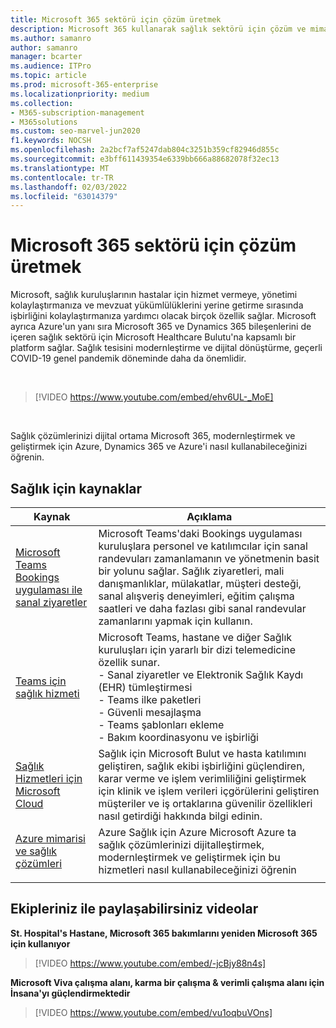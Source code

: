 ```yaml
---
title: Microsoft 365 sektörü için çözüm üretmek
description: Microsoft 365 kullanarak sağlık sektörü için çözüm ve mimari kaynakları hakkında Microsoft 365
ms.author: samanro
author: samanro
manager: bcarter
ms.audience: ITPro
ms.topic: article
ms.prod: microsoft-365-enterprise
ms.localizationpriority: medium
ms.collection:
- M365-subscription-management
- M365solutions
ms.custom: seo-marvel-jun2020
f1.keywords: NOCSH
ms.openlocfilehash: 2a2bcf7af5247dab804c3251b359cf82946d855c
ms.sourcegitcommit: e3bff611439354e6339bb666a88682078f32ec13
ms.translationtype: MT
ms.contentlocale: tr-TR
ms.lasthandoff: 02/03/2022
ms.locfileid: "63014379"
---
```

# <a name="microsoft-365-solutions-for-the-healthcare-industry"></a>Microsoft 365 sektörü için çözüm üretmek

Microsoft, sağlık kuruluşlarının hastalar için hizmet vermeye, yönetimi kolaylaştırmanıza ve mevzuat yükümlülüklerini yerine getirme sırasında işbirliğini kolaylaştırmanıza yardımcı olacak birçok özellik sağlar. Microsoft ayrıca Azure'un yanı sıra Microsoft 365 ve Dynamics 365 bileşenlerini de içeren sağlık sektörü için Microsoft Healthcare Bulutu'na kapsamlı bir platform sağlar. Sağlık tesisini modernleştirme ve dijital dönüştürme, geçerli COVID-19 genel pandemik döneminde daha da önemlidir.

<br>

> [!VIDEO https://www.youtube.com/embed/ehv6UL-_MoE]

<br>

Sağlık çözümlerinizi dijital ortama Microsoft 365, modernleştirmek ve geliştirmek için Azure, Dynamics 365 ve Azure'i nasıl kullanabileceğinizi öğrenin.

## <a name="resources-for-healthcare"></a>Sağlık için kaynaklar

|Kaynak |Açıklama  |
|---------|---------|
|[Microsoft Teams Bookings uygulaması ile sanal ziyaretler](/microsoftteams/expand-teams-across-your-org/bookings-virtual-visits)  |      Microsoft Teams'daki Bookings uygulaması kuruluşlara personel ve katılımcılar için sanal randevuları zamanlamanın ve yönetmenin basit bir yolunu sağlar. Sağlık ziyaretleri, mali danışmanlıklar, mülakatlar, müşteri desteği, sanal alışveriş deneyimleri, eğitim çalışma saatleri ve daha fazlası gibi sanal randevular zamanlarını yapmak için kullanın.   |
|[Teams için sağlık hizmeti](/MicrosoftTeams/expand-teams-across-your-org/healthcare/teams-in-hc)    |  Microsoft Teams, hastane ve diğer Sağlık kuruluşları için yararlı bir dizi telemedicine özellik sunar. <br>- Sanal ziyaretler ve Elektronik Sağlık Kaydı (EHR) tümleştirmesi<br>- Teams ilke paketleri<br>- Güvenli mesajlaşma<br>- Teams şablonları ekleme<br>- Bakım koordinasyonu ve işbirliği      |
|[Sağlık Hizmetleri için Microsoft Cloud](/industry/healthcare/overview)  | Sağlık için Microsoft Bulut ve hasta katılımını geliştiren, sağlık ekibi işbirliğini güçlendiren, karar verme ve işlem verimliliğini geliştirmek için klinik ve işlem verileri içgörülerini geliştiren müşteriler ve iş ortaklarına güvenilir özellikleri nasıl getirdiği hakkında bilgi edinin.     |
| [Azure mimarisi ve sağlık çözümleri](/azure/architecture/industries/healthcare)| Azure Sağlık için Azure Microsoft Azure ta sağlık çözümlerinizi dijitalleştirmek, modernleştirmek ve geliştirmek için bu hizmetleri nasıl kullanabileceğinizi öğrenin|
| | |

## <a name="videos-you-can-share-with-your-team"></a>Ekipleriniz ile paylaşabilirsiniz videolar

**St. Hospital's Hastane, Microsoft 365 bakımlarını yeniden Microsoft 365 için kullanıyor**
<br>

> [!VIDEO https://www.youtube.com/embed/-jcBjy88n4s]

**Microsoft Viva çalışma alanı, karma bir çalışma & verimli çalışma alanı için İnsana'yı güçlendirmektedir**

> [!VIDEO https://www.youtube.com/embed/vu1oqbuVOns]



<br>
